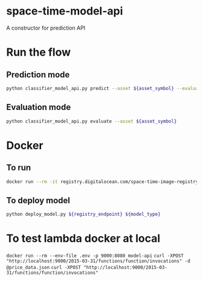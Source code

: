 # space-time-model-api
A constructor for prediction API

# Run the flow
## Prediction mode
```bash
python classifier_model_api.py predict --asset ${asset_symbol} --evaluation-period 180
```

## Evaluation mode
```bash
python classifier_model_api.py evaluate --asset ${asset_symbol}
```

# Docker
## To run
```bash
docker run --rm -it registry.digitalocean.com/space-time-image-registry/catboost ${feast_endpoint} ${entity}
```

## To deploy model
```bash
python deploy_model.py ${registry_endpoint} ${model_type}
```
# To test lambda docker at local
`docker run --rm --env-file .env -p 9000:8080 model-api`
`curl -XPOST "http://localhost:9000/2015-03-31/functions/function/invocations" -d @price_data.json`
`curl -XPOST "http://localhost:9000/2015-03-31/functions/function/invocations"`
